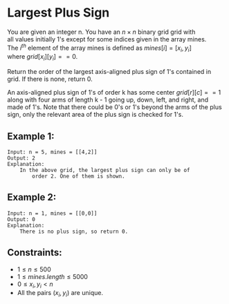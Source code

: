 # Largest Plus Sign

You are given an integer n. You have an $n \times n$ binary grid grid with  
all values initially 1's except for some indices given in the array mines.  
The $i^{th}$ element of the array mines is defined as $mines[i] = [x_i, y_i]$  
where $grid[x_i][y_i] == 0$.

Return the order of the largest axis-aligned plus sign of 1's contained in  
grid. If there is none, return 0.

An axis-aligned plus sign of 1's of order k has some center $grid[r][c] == 1$  
along with four arms of length k - 1 going up, down, left, and right, and  
made of 1's. Note that there could be 0's or 1's beyond the arms of the plus  
sign, only the relevant area of the plus sign is checked for 1's.

 

## Example 1:

    Input: n = 5, mines = [[4,2]]
    Output: 2
    Explanation: 
        In the above grid, the largest plus sign can only be of 
            order 2. One of them is shown.

## Example 2:

    Input: n = 1, mines = [[0,0]]
    Output: 0
    Explanation: 
        There is no plus sign, so return 0.

 

## Constraints:

* $1 \le n \le 500$
* $1 \le mines.length \le 5000$
* $0 \le x_i, y_i < n$
* All the pairs $(x_i, y_i)$ are unique.

